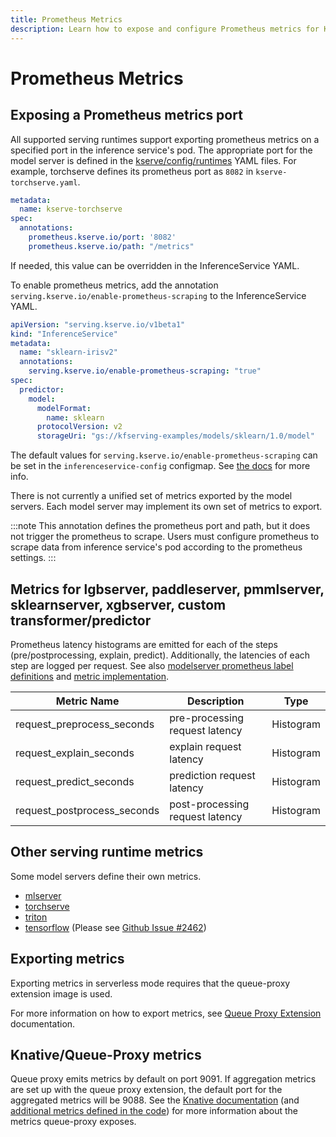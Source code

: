 ```yaml
---
title: Prometheus Metrics
description: Learn how to expose and configure Prometheus metrics for KServe inference services to monitor performance and health.
---
```


# Prometheus Metrics 

## Exposing a Prometheus metrics port

All supported serving runtimes support exporting prometheus metrics on a specified port in the inference service's pod. The appropriate port for the model server is defined in the [kserve/config/runtimes](https://github.com/kserve/kserve/tree/master/config/runtimes) YAML files. For example, torchserve defines its prometheus port as `8082` in `kserve-torchserve.yaml`. 

```yaml
metadata:
  name: kserve-torchserve
spec:
  annotations:
    prometheus.kserve.io/port: '8082'
    prometheus.kserve.io/path: "/metrics"
```

If needed, this value can be overridden in the InferenceService YAML. 

To enable prometheus metrics, add the annotation `serving.kserve.io/enable-prometheus-scraping` to the InferenceService YAML.

```yaml
apiVersion: "serving.kserve.io/v1beta1"
kind: "InferenceService"
metadata:
  name: "sklearn-irisv2"
  annotations:
    serving.kserve.io/enable-prometheus-scraping: "true"
spec:
  predictor:
    model:
      modelFormat:
        name: sklearn
      protocolVersion: v2
      storageUri: "gs://kfserving-examples/models/sklearn/1.0/model"
```

The default values for `serving.kserve.io/enable-prometheus-scraping` can be set in the `inferenceservice-config` configmap. See [the docs](https://github.com/kserve/kserve/blob/master/qpext/README.md#configs) for more info.

There is not currently a unified set of metrics exported by the model servers. Each model server may implement its own set of metrics to export. 

:::note
This annotation defines the prometheus port and path, but it does not trigger the prometheus to scrape. Users must configure prometheus to scrape data from inference service's pod according to the prometheus settings.
:::

## Metrics for lgbserver, paddleserver, pmmlserver, sklearnserver, xgbserver, custom transformer/predictor

Prometheus latency histograms are emitted for each of the steps (pre/postprocessing, explain, predict). Additionally, the latencies of each step are logged per request. See also [modelserver prometheus label definitions](https://github.com/kserve/kserve/blob/master/python/kserve/kserve/metrics.py) and [metric implementation](https://github.com/kserve/kserve/blob/master/python/kserve/kserve/model.py#L94-L130).

| Metric Name                    | Description                    | Type      |
|--------------------------------|--------------------------------|-----------|
| request_preprocess_seconds     | pre-processing request latency | Histogram |
| request_explain_seconds        | explain request latency        | Histogram |
| request_predict_seconds        | prediction request latency     | Histogram |
| request_postprocess_seconds    | post-processing request latency| Histogram |

## Other serving runtime metrics

Some model servers define their own metrics. 

* [mlserver](https://docs.seldon.io/projects/seldon-core/en/latest/analytics/analytics.html)
* [torchserve](https://pytorch.org/serve/metrics_api.html)
* [triton](https://github.com/triton-inference-server/server/blob/main/docs/user_guide/metrics.md)
* [tensorflow](https://github.com/tensorflow/tensorflow/blob/master/tensorflow/core/framework/metrics.cc) (Please see [Github Issue #2462](https://github.com/kserve/kserve/issues/2462))

## Exporting metrics

Exporting metrics in serverless mode requires that the queue-proxy extension image is used. 

For more information on how to export metrics, see [Queue Proxy Extension](https://github.com/kserve/kserve/blob/master/qpext/README.md) documentation.

## Knative/Queue-Proxy metrics 

Queue proxy emits metrics by default on port 9091. If aggregation metrics are set up with the queue proxy extension, the default port for the aggregated metrics will be 9088. See the [Knative documentation](https://knative.dev/development/serving/services/service-metrics/) (and [additional metrics defined in the code](https://github.com/vagababov/serving/blob/master/pkg/queue/prometheus_stats_reporter.go#L118)) for more information about the metrics queue-proxy exposes.
